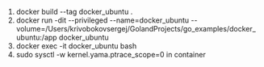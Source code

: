 1. docker build --tag docker_ubuntu .
2. docker run -dit --privileged --name=docker_ubuntu --volume=/Users/krivobokovsergej/GolandProjects/go_examples/docker_ubuntu:/app docker_ubuntu
3. docker exec -it docker_ubuntu bash    
4. sudo sysctl -w kernel.yama.ptrace_scope=0 in container
